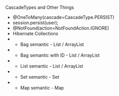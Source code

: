 CascadeTypes and Other Things
- @OneToMany(cascade=CascadeType.PERSIST)
- session.persist(user);
- @NotFound(action=NotFoundAction.IGNORE)
- Hibernate Collections
- - Bag semantic - List / ArrayList
- - Bag semantic with ID - List / ArrayList
- - List semantic - List / ArrayList
- - Set semantic - Set
- - Map semantic - Map
